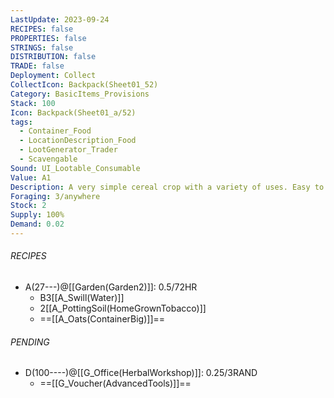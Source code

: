 ```yaml
---
LastUpdate: 2023-09-24
RECIPES: false
PROPERTIES: false
STRINGS: false
DISTRIBUTION: false
TRADE: false
Deployment: Collect
CollectIcon: Backpack(Sheet01_52)
Category: BasicItems_Provisions
Stack: 100
Icon: Backpack(Sheet01_a/52)
tags:
  - Container_Food
  - LocationDescription_Food
  - LootGenerator_Trader
  - Scavengable
Sound: UI_Lootable_Consumable
Value: A1
Description: A very simple cereal crop with a variety of uses. Easy to replant and harvest.
Foraging: 3/anywhere
Stock: 2
Supply: 100%
Demand: 0.02
---
```


###### RECIPES
- A(27---)@[[Garden(Garden2)]]: 0.5/72HR
	- B3[[A_Swill(Water)]]
	- 2[[A_PottingSoil(HomeGrownTobacco)]]
	- ==[[A_Oats(ContainerBig)]]==

###### PENDING
- D(100----)@[[G_Office(HerbalWorkshop)]]: 0.25/3RAND
	- ==[[G_Voucher(AdvancedTools)]]==